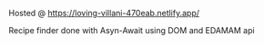 Hosted @ https://loving-villani-470eab.netlify.app/

Recipe finder done with Asyn-Await using DOM and EDAMAM api 
